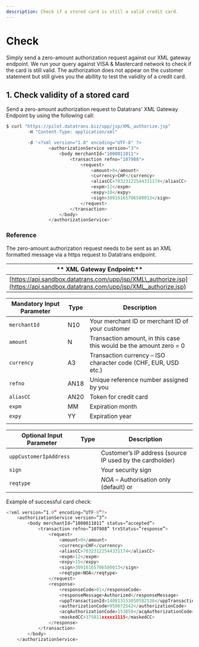 ```yaml
---
description: Check if a stored card is still a valid credit card.
---
```


# Check

Simply send a zero-amount authorization request against our XML gateway endpoint. We run your query against VISA & Mastercard network to check if the card is still valid. The authorization does not appear on the customer statement but still gives you the abillity to test the validity of a credit card.

## 1. Check validity of a stored card

Send a zero-amount authorization request to Datatrans' XML Gateway Endpoint by using the following call:

```javascript
$ curl "https://pilot.datatrans.biz/upp/jsp/XML_authorize.jsp"         // HOST: XML Gateway Endpoint
        -H "Content-Type: application/xml"                             // Content-Type: application/xml

        -d '<?xml version="1.0" encoding="UTF-8" ?>                    // We expect an XML formatted message       
                <authorizationService version="3">                     
                    <body merchantId="1000011011">                     // Merchant ID you received
                        <transaction refno="107988">                   // Unique ID for reference - assigned by you
                            <request>                                  
                                <amount>0</amount>                     // Specify zero-amount
                                <currency>CHF</currency>               // Specify currency
                                <aliasCC>70323122544331174</aliasCC>   // Token to identify stored credit card
                                <expm>12</expm>                        // Expiry Month of stored credit card
                                <expy>18</expy>                        // Expiry Year of stored credit card
                                <sign>30916165706580013</sign>         // Security Sign you created in Step 1
                            </request>
                        </transaction>
                    </body>
                </authorizationService>'
```

### Reference

The zero-amount authorization request needs to be sent as an XML formatted message via a https request to Datatrans endpoint.

| ** XML Gateway Endpoint:** |
| --- |
| [https://api.sandbox.datatrans.com/upp/jsp/XML\_authorize.jsp](https://api.sandbox.datatrans.com/upp/jsp/XML_authorize.jsp) |

| Mandatory Input Parameter | Type | Description |
| --- | --- | --- |
| `merchantId` | N10 | Your merchant ID or merchant ID of your customer |
| `amount` | N | Transaction amount, in this case this would be the amount zero = 0 |
| `currency` | A3 | Transaction currency – ISO character code \(CHF, EUR, USD etc.\) |
| `refno` | AN18 | Unique reference number assigned by you |
| `aliasCC` | AN20 | Token for credit card |
| `expm` | MM | Expiration month |
| `expy` | YY | Expiration year |
|  |  |  |

| Optional Input Parameter | Type | Description |
| --- | --- | --- |
| `uppCustomerIpAddress` |  | Customer’s IP address \(source IP used by the cardholder\) |
| `sign` |  | Your security sign |
| `reqtype` |  | _NOA_ – Authorisation only \(default\) or |

Example of successful card check:

```javascript
<?xml version=”1.0” encoding=”UTF-8”?> 
    <authorizationService version=”3”> 
        <body merchantId=”1000011011” status=”accepted”> 
            <transaction refno=”107988” trxStatus=”response”> 
                <request> 
                    <amount>0</amount> 
                    <currency>CHF</currency> 
                    <aliasCC>70323122544331174</aliasCC> 
                    <expm>12</expm> 
                    <expy>15</expy> 
                    <sign>30916165706580013</sign> 
                    <reqtype>NOA</reqtype> 
                </request> 
                <response> 
                    <responseCode>01</responseCode> 
                    <responseMessage>Authorized</responseMessage> 
                    <uppTransactionId>140813153050582536</uppTransactionId> 
                    <authorizationCode>950672542</authorizationCode> 
                    <acqAuthorizationCode>153050</acqAuthorizationCode> 
                    <maskedCC>375811xxxxx1115</maskedCC> 
                </response> 
            </transaction> 
        </body> 
    </authorizationService>
```

